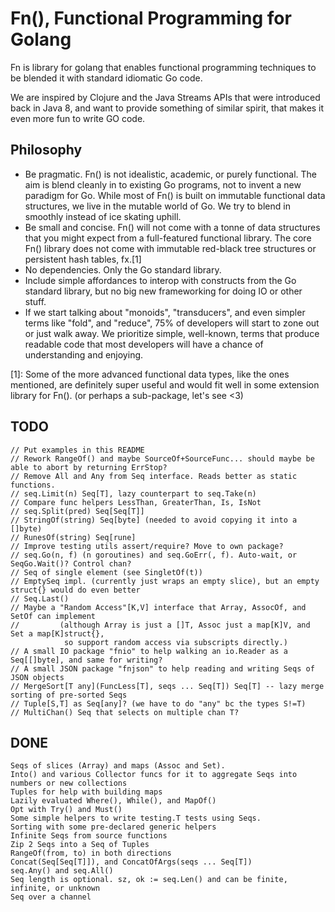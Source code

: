 Fn(), Functional Programming for Golang
====
Fn is library for golang that enables functional programming techniques
to be blended it with standard idiomatic Go code.

We are inspired by Clojure and the Java Streams APIs that were
introduced back in Java 8, and want to provide something of similar spirit,
that makes it even more fun to write GO code.

Philosophy
----
 * Be pragmatic. Fn() is not idealistic, academic, or purely functional.
   The aim is blend cleanly in to existing Go programs, not to invent
   a new paradigm for Go. While most of Fn() is built on immutable functional
   data structures, we live in the mutable world of Go. We try to blend in
   smoothly instead of ice skating uphill.
 * Be small and concise. Fn() will not come with a tonne of data structures
   that you might expect from a full-featured functional library. The
   core Fn() library does not come with immutable red-black tree structures or
   persistent hash tables, fx.[1]
 * No dependencies. Only the Go standard library.
 * Include simple affordances to interop with constructs from the Go standard
   library, but no big new frameworking for doing IO or other stuff.
 * If we start talking about "monoids", "transducers", and even simpler terms
   like "fold", and "reduce", 75% of developers will start to zone out or just walk away.
   We prioritize simple, well-known, terms that produce readable code that most
   developers will have a chance of understanding and enjoying.

[1]: Some of the more advanced functional data types, like the ones mentioned,
are definitely super useful and would fit well in some extension library for Fn().
(or perhaps a sub-package, let's see <3)

TODO
---
```
// Put examples in this README
// Rework RangeOf() and maybe SourceOf+SourceFunc... should maybe be able to abort by returning ErrStop?
// Remove All and Any from Seq interface. Reads better as static functions.  
// seq.Limit(n) Seq[T], lazy counterpart to seq.Take(n)
// Compare func helpers LessThan, GreaterThan, Is, IsNot
// seq.Split(pred) Seq[Seq[T]]
// StringOf(string) Seq[byte] (needed to avoid copying it into a []byte)
// RunesOf(string) Seq[rune]
// Improve testing utils assert/require? Move to own package?
// seq.Go(n, f) (n goroutines) and seq.GoErr(, f). Auto-wait, or SeqGo.Wait()? Control chan? 
// Seq of single element (see SingletOf(t))
// EmptySeq impl. (currently just wraps an empty slice), but an empty struct{} would do even better
// Seq.Last()
// Maybe a "Random Access"[K,V] interface that Array, AssocOf, and SetOf can implement
//         (although Array is just a []T, Assoc just a map[K]V, and Set a map[K]struct{},
            so support random access via subscripts directly.) 
// A small IO package "fnio" to help walking an io.Reader as a Seq[[]byte], and same for writing?
// A small JSON package "fnjson" to help reading and writing Seqs of JSON objects
// MergeSort[T any](FuncLess[T], seqs ... Seq[T]) Seq[T] -- lazy merge sorting of pre-sorted Seqs
// Tuple[S,T] as Seq[any]? (we have to do "any" bc the types S!=T)
// MultiChan() Seq that selects on multiple chan T?
```

DONE
---
```
Seqs of slices (Array) and maps (Assoc and Set).
Into() and various Collector funcs for it to aggregate Seqs into numbers or new collections
Tuples for help with building maps
Lazily evaluated Where(), While(), and MapOf()
Opt with Try() and Must()
Some simple helpers to write testing.T tests using Seqs.
Sorting with some pre-declared generic helpers
Infinite Seqs from source functions
Zip 2 Seqs into a Seq of Tuples
RangeOf(from, to) in both directions
Concat(Seq[Seq[T]]), and ConcatOfArgs(seqs ... Seq[T])
seq.Any() and seq.All()
Seq length is optional. sz, ok := seq.Len() and can be finite, infinite, or unknown 
Seq over a channel
```